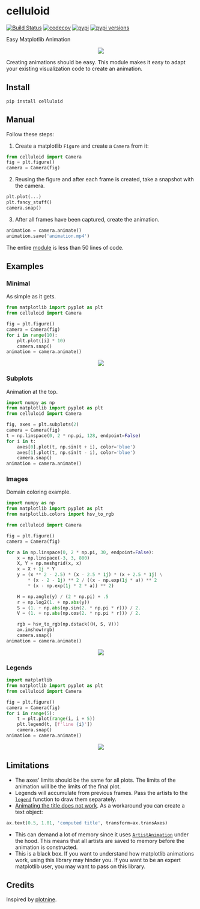 # celluloid

[![Build Status](https://travis-ci.com/jwkvam/celluloid.svg?branch=master)](https://travis-ci.com/jwkvam/celluloid)
[![codecov](https://codecov.io/gh/jwkvam/celluloid/branch/master/graph/badge.svg)](https://codecov.io/gh/jwkvam/celluloid)
[![pypi](https://badge.fury.io/py/celluloid.svg)](https://pypi.org/project/celluloid/)
[![pypi versions](https://img.shields.io/pypi/pyversions/celluloid.svg)](https://pypi.org/project/celluloid/)

Easy Matplotlib Animation

<p align="center">
  <a href="https://github.com/jwkvam/celluloid/blob/master/examples/sines.py">
    <img src="https://user-images.githubusercontent.com/86304/48657442-9c11e080-e9e5-11e8-9f54-f46a960be7dd.gif">
  </a>
</p>

Creating animations should be easy.
This module makes it easy to adapt your existing visualization code to create an animation.

## Install

```
pip install celluloid
```

## Manual

Follow these steps:

1. Create a matplotlib `Figure` and create a `Camera` from it:

```python
from celluloid import Camera
fig = plt.figure()
camera = Camera(fig)
```

2. Reusing the figure and after each frame is created, take a snapshot with the camera.

```python
plt.plot(...)
plt.fancy_stuff()
camera.snap()
```

3. After all frames have been captured, create the animation.

```python
animation = camera.animate()
animation.save('animation.mp4')
```

The entire [module](https://github.com/jwkvam/celluloid/blob/master/celluloid.py) is less than 50 lines of code.

## Examples

### Minimal

As simple as it gets.

```python
from matplotlib import pyplot as plt
from celluloid import Camera

fig = plt.figure()
camera = Camera(fig)
for i in range(10):
    plt.plot([i] * 10)
    camera.snap()
animation = camera.animate()
```

<p align="center">
  <a href="https://github.com/jwkvam/celluloid/blob/master/examples/simple.py">
    <img src="https://user-images.githubusercontent.com/86304/48666133-66660980-ea70-11e8-9024-b167c21a5e83.gif">
  </a>
</p>

### Subplots

Animation at the top.

```python
import numpy as np
from matplotlib import pyplot as plt
from celluloid import Camera

fig, axes = plt.subplots(2)
camera = Camera(fig)
t = np.linspace(0, 2 * np.pi, 128, endpoint=False)
for i in t:
    axes[0].plot(t, np.sin(t + i), color='blue')
    axes[1].plot(t, np.sin(t - i), color='blue')
    camera.snap()
animation = camera.animate()
```

### Images

Domain coloring example.

```python
import numpy as np
from matplotlib import pyplot as plt
from matplotlib.colors import hsv_to_rgb

from celluloid import Camera

fig = plt.figure()
camera = Camera(fig)

for a in np.linspace(0, 2 * np.pi, 30, endpoint=False):
    x = np.linspace(-3, 3, 800)
    X, Y = np.meshgrid(x, x)
    x = X + 1j * Y
    y = (x ** 2 - 2.5) * (x - 2.5 * 1j) * (x + 2.5 * 1j) \
        * (x - 2 - 1j) ** 2 / ((x - np.exp(1j * a)) ** 2
        * (x - np.exp(1j * 2 * a)) ** 2)

    H = np.angle(y) / (2 * np.pi) + .5
    r = np.log2(1. + np.abs(y))
    S = (1. + np.abs(np.sin(2. * np.pi * r))) / 2.
    V = (1. + np.abs(np.cos(2. * np.pi * r))) / 2.

    rgb = hsv_to_rgb(np.dstack((H, S, V)))
    ax.imshow(rgb)
    camera.snap()
animation = camera.animate()
```

<p align="center">
  <a href="https://github.com/jwkvam/celluloid/blob/master/examples/complex.py">
    <img src="https://user-images.githubusercontent.com/86304/48747098-f483f080-ec26-11e8-9734-c409e9b0c9ec.gif">
  </a>
</p>

### Legends

```python
import matplotlib
from matplotlib import pyplot as plt
from celluloid import Camera

fig = plt.figure()
camera = Camera(fig)
for i in range(5):
    t = plt.plot(range(i, i + 5))
    plt.legend(t, [f'line {i}'])
    camera.snap()
animation = camera.animate()
```

<p align="center">
  <a href="https://github.com/jwkvam/celluloid/blob/master/examples/legends.py">
    <img src="https://user-images.githubusercontent.com/86304/48750564-9100bf80-ec34-11e8-87fb-bc5c7ddcc6e7.gif">
  </a>
</p>

## Limitations

- The axes' limits should be the same for all plots. The limits of the animation will be the limits of the final plot.
- Legends will accumulate from previous frames. Pass the artists to the [`legend`](https://matplotlib.org/api/_as_gen/matplotlib.pyplot.legend.html) function to draw them separately.
- [Animating the title does not work](https://stackoverflow.com/questions/47421486/matplotlib-artist-animation-title-or-text-not-changing). As a workaround you can create a text object:   
```python
ax.text(0.5, 1.01, 'computed title', transform=ax.transAxes)
```
- This can demand a lot of memory since it uses [`ArtistAnimation`](https://matplotlib.org/api/_as_gen/matplotlib.animation.ArtistAnimation.html) under the hood. This means that all artists are saved to memory before the animation is constructed.
- This is a black box. If you want to understand how matplotlib animations work, using this library may hinder you. If you want to be an expert matplotlib user, you may want to pass on this library.

## Credits

Inspired by [plotnine](https://github.com/has2k1/plotnine/blob/master/plotnine/animation.py).
